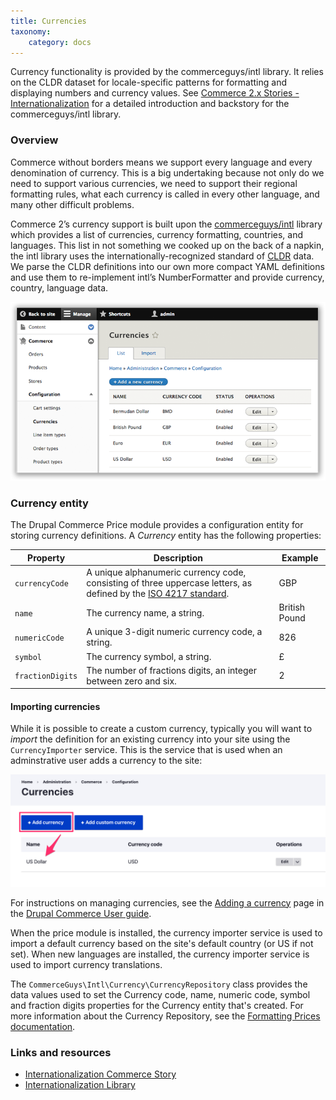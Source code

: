 ```yaml
---
title: Currencies
taxonomy:
    category: docs
---
```


Currency functionality is provided by the commerceguys/intl library. It relies on the CLDR dataset for locale-specific patterns for formatting and displaying numbers and currency values. See [Commerce 2.x Stories - Internationalization] for a detailed introduction and backstory for the commerceguys/intl library.

### Overview

Commerce without borders means we support every language and every
denomination of currency. This is a big undertaking because not only do
we need to support various currencies, we need to support their regional
formatting rules, what each currency is called in every other language,
and many other difficult problems.

Commerce 2’s currency support is built upon the [commerceguys/intl]
library which provides a list of currencies, currency formatting,
countries, and languages. This list in not something we cooked up on the
back of a napkin, the intl library uses the internationally-recognized
standard of [CLDR] data. We parse the CLDR definitions into our own
more compact YAML definitions and use them to re-implement intl’s
NumberFormatter and provide currency, country, language data.

![Currency Landing Page](../images/currency-landingpage.png)

### Currency entity

The Drupal Commerce Price module provides a configuration entity for storing currency definitions. A *Currency* entity has the following properties:

| Property | Description | Example |
|----------|-------------|---------|
| `currencyCode` | A unique alphanumeric currency code, consisting of three uppercase letters, as defined by the [ISO 4217 standard]. | GBP |
| `name` | The currency name, a string. | British Pound |
| `numericCode` | A unique 3-digit numeric currency code, a string. | 826 |
| `symbol` | The currency symbol, a string. | £ |
| `fractionDigits` | The number of fractions digits, an integer between zero and six. | 2 |

#### Importing currencies

While it is possible to create a custom currency, typically you will want to *import* the definition for an existing currency into your site using the `CurrencyImporter` service. This is the service that is used when an adminstrative user adds a currency to the site:

![Add currency UI](../images/currencies-1.png)

For instructions on managing currencies, see the [Adding a currency](../../../user-guide/currencies/#adding-a-new-currency) page in the [Drupal Commerce User guide](../../../user-guide).

When the price module is installed, the currency importer service is used to import a default currency based on the site's default country (or US if not set). When new languages are installed, the currency importer service is used to import currency translations.

The `CommerceGuys\Intl\Currency\CurrencyRepository` class provides the data values used to set the Currency code, name, numeric code, symbol and fraction digits properties for the Currency entity that's created. For more information about the Currency Repository, see the [Formatting Prices documentation](../prices/#formatting-prices).

### Links and resources

* [Internationalization Commerce Story]
* [Internationalization Library]

[Commerce 2.x Stories - Internationalization]: https://drupalcommerce.org/blog/15916/commerce-2x-stories-internationalization
[CLDR]: http://cldr.unicode.org/
[Internationalization Commerce Story]: https://drupalcommerce.org/blog/15916/commerce-2x-stories-internationalization
[Internationalization Library]: https://github.com/commerceguys/intl
[commerceguys/intl]: https://github.com/commerceguys/intl
[ISO 4217 standard]: https://en.wikipedia.org/wiki/ISO_4217
